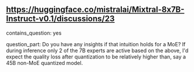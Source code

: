 ## https://huggingface.co/mistralai/Mixtral-8x7B-Instruct-v0.1/discussions/23

contains_question: yes

question_part: Do you have any insights if that intuition holds for a MoE? If during inference only 2 of the 7B experts are active based on the above, I'd expect the quality loss after quantization to be relatively higher than, say a 45B non-MoE quantized model.